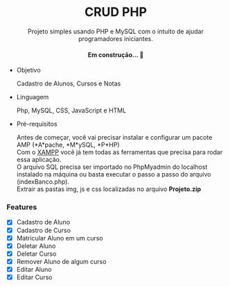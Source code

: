
<h1 align="center">CRUD PHP</h1>
<p align="center">Projeto simples usando PHP e MySQL com o intuito de ajudar programadores iniciantes.</p>
<h4 align="center"> Em construção...  🚧</h4>
<ul>
<li>Objetivo</li>
  <p>Cadastro de Alunos, Cursos e Notas</p>
<li>Linguagem</li>
    <p>Php, MySQL, CSS, JavaScript e HTML</p>
<li>Pré-requisitos</li>
<p>Antes de começar, você vai precisar instalar e configurar um pacote AMP (*A*pache, *M*ySQL, *P*HP)<br>
Com o <a href="https://www.apachefriends.org/index.html">XAMPP</a> você já tem todas as ferramentas que precisa para rodar essa aplicação.
<br>
O arquivo SQL precisa ser importado no PhpMyadmin do localhost instalado na máquina ou basta executar o passo a passo do arquivo (indexBanco.php).
<br>
Extrair as pastas img, js e css localizadas no arquivo <b>Projeto.zip</b></p>  
</ul>

### Features

- [x] Cadastro de Aluno
- [x] Cadastro de Curso
- [x] Matricular Aluno em um curso
- [x] Deletar Aluno
- [x] Deletar Curso
- [x] Remover Aluno de algum curso
- [x] Editar Aluno
- [x] Editar Curso
